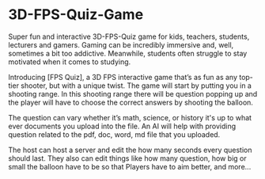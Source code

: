 # 3D-FPS-Quiz-Game
Super fun and interactive 3D-FPS-Quiz game for kids, teachers, students, lecturers and gamers.
Gaming can be incredibly immersive and, well, sometimes a bit too addictive. 
Meanwhile, students often struggle to stay motivated when it comes to studying.


Introducing [FPS Quiz], a 3D FPS interactive game that’s as fun as any top-tier shooter, but with a unique twist. 
The game will start by putting you in a shooting range. In this shooting range there will be question popping up and 
the player will have to choose the correct answers by shooting the balloon.

The question can vary whether it’s math, science, or history it's up to what ever documents you upload into the file.
An AI will help with providing question related to the pdf, doc, word, md file that you uploaded.

The host can host a server and edit the how many seconds every question should last. They also can edit things like
how many question, how big or small the balloon have to be so that Players have to aim better, and more...


